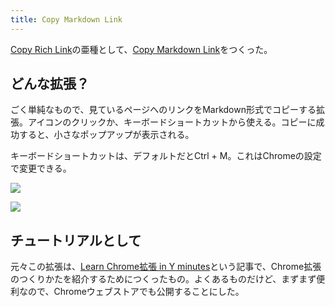 ```yaml
---
title: Copy Markdown Link
---
```

[Copy Rich Link](https://chrome.google.com/webstore/detail/copy-rich-link/hikiamlgpdcabppakpmemaofmkgknpea)の亜種として、[Copy Markdown Link](https://chrome.google.com/webstore/detail/copy-markdown-link/gkceaaphhbeanfciglgpffnncfpipjpa)をつくった。

どんな拡張？
------

ごく単純なもので、見ているページへのリンクをMarkdown形式でコピーする拡張。アイコンのクリックか、キーボードショートカットから使える。コピーに成功すると、小さなポップアップが表示される。

キーボードショートカットは、デフォルトだとCtrl + M。これはChromeの設定で変更できる。

![](https://lh6.googleusercontent.com/4tdirtoqRy-nwoE0fD2-vKZ-9lIzv5WJDAUi1boMFv_DodAKYTXxpXJ1um-8VJ8sVmRa1vXBRIWxvCYyYRAfufVi5ONFRAajT97iqJ5XWD22eUEzS6lPriSe5i125qu_lFqZibRYDcRHZ1ELh6MT8jSBeDM6bQ4-3Fee4x2rEWoBxBdNTytCk9JFksl4)

![](https://lh6.googleusercontent.com/uBBVkb1bmOaBurmYddL5o8SVdif2tJV-S8q4gznZDcHOLysmCZp9Eet2dRNpVQ6Wez7QX8BsshufFcMMEU6uWlmNxwjtvO9dF-y67UzTxTzC4RiIL6F6ajpRXwtn5v8IHOhfD1I5XUsjMeqaYXa9EWgv6Y1jxsPDph5fs3AXG8FQLLf50NZXXHSkxote)

チュートリアルとして
----------

元々この拡張は、[Learn Chrome拡張 in Y minutes](https://r7kamura.com/articles/2022-05-18-learn-chrome-extention-in-y-minutes)という記事で、Chrome拡張のつくりかたを紹介するためにつくったもの。よくあるものだけど、まずまず便利なので、Chromeウェブストアでも公開することにした。
